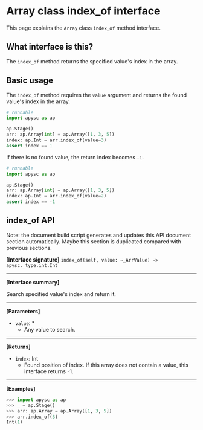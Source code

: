 # Array class index_of interface

This page explains the `Array` class `index_of` method interface.

## What interface is this?

The `index_of` method returns the specified value's index in the array.

## Basic usage

The `index_of` method requires the `value` argument and returns the found value's index in the array.

```py
# runnable
import apysc as ap

ap.Stage()
arr: ap.Array[int] = ap.Array([1, 3, 5])
index: ap.Int = arr.index_of(value=3)
assert index == 1
```

If there is no found value, the return index becomes `-1`.

```py
# runnable
import apysc as ap

ap.Stage()
arr: ap.Array[int] = ap.Array([1, 3, 5])
index: ap.Int = arr.index_of(value=2)
assert index == -1
```


## index_of API

<!-- Docstring: apysc._type.array.Array.index_of -->

<span class="inconspicuous-txt">Note: the document build script generates and updates this API document section automatically. Maybe this section is duplicated compared with previous sections.</span>

**[Interface signature]** `index_of(self, value: ~_ArrValue) -> apysc._type.int.Int`<hr>

**[Interface summary]**

Search specified value's index and return it.<hr>

**[Parameters]**

- `value`: *
  - Any value to search.

<hr>

**[Returns]**

- `index`: Int
  - Found position of index. If this array does not contain a value, this interface returns -1.

<hr>

**[Examples]**

```py
>>> import apysc as ap
>>> _ = ap.Stage()
>>> arr: ap.Array = ap.Array([1, 3, 5])
>>> arr.index_of(3)
Int(1)
```